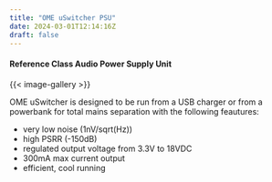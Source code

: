 ```yaml
---
title: "OME uSwitcher PSU"
date: 2024-03-01T12:14:16Z
draft: false
---
```

#### Reference Class Audio Power Supply Unit

{{< image-gallery >}}

OME uSwitcher is designed to be run from a USB charger or from a powerbank for total mains separation with the following feautures:

- very low noise (1nV/sqrt(Hz))
- high PSRR (-150dB)
- regulated output voltage from 3.3V to 18VDC
- 300mA max current output
- efficient, cool running

  
